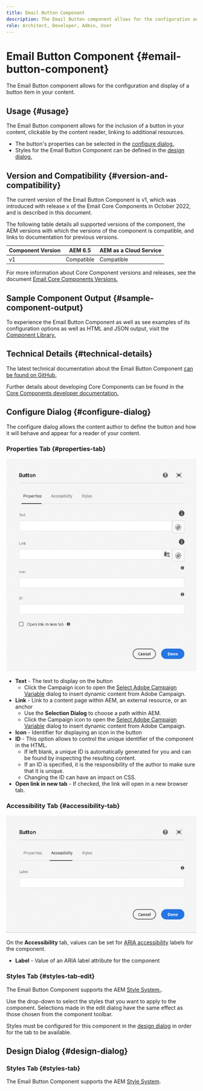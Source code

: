 ```yaml
---
title: Email Button Component
description: The Email Button component allows for the configuration and display of a button item in your content.
role: Architect, Developer, Admin, User
---
```


# Email Button Component {#email-button-component}

The Email Button component allows for the configuration and display of a button item in your content.

## Usage {#usage}

The Email Button component allows for the inclusion of a button in your content, clickable by the content reader, linking to additional resources.

* The button's properties can be selected in the [configure dialog.](#configure-dialog)
* Styles for the Email Button Component can be defined in the [design dialog.](#design-dialog)

## Version and Compatibility {#version-and-compatibility}

The current version of the Email Button Component is v1, which was introduced with release x of the Email Core Components in October 2022, and is described in this document.

The following table details all supported versions of the component, the AEM versions with which the versions of the component is compatible, and links to documentation for previous versions.

|Component Version|AEM 6.5|AEM as a Cloud Service|
|---|---|---|
|v1|Compatible|Compatible|

For more information about Core Component versions and releases, see the document [Email Core Components Versions.](/help/email/versions.md)

## Sample Component Output {#sample-component-output}

To experience the Email Button Component as well as see examples of its configuration options as well as HTML and JSON output, visit the [Component Library.](https://adobe.com/go/aem_cmp_library_email_button)

## Technical Details {#technical-details}

The latest technical documentation about the Email Button Component [can be found on GitHub.](https://adobe.com/go/aem_cmp_tech_email_button_v1)

Further details about developing Core Components can be found in the [Core Components developer documentation.](/help/developing/overview.md)

## Configure Dialog {#configure-dialog}

The configure dialog allows the content author to define the button and how it will behave and appear for a reader of your content.

### Properties Tab {#properties-tab}

![Properties tab of the edit dialog of Button Component](/help/email/assets/email-button-edit-properties.png)

* **Text** - The text to display on the button
  * Click the Campaign icon to open the [Select Adobe Campaign Variable](/help/email/campaign-variables.md) dialog to insert dynamic content from Adobe Campaign.
* **Link** - Link to a content page within AEM, an external resource, or an anchor
  * Use the **Selection Dialog** to choose a path within AEM.
  * Click the Campaign icon to open the [Select Adobe Campaign Variable](/help/email/campaign-variables.md) dialog to insert dynamic content from Adobe Campaign.
* **Icon** - Identifier for displaying an icon in the button
* **ID** - This option allows to control the unique identifier of the component in the HTML.
  * If left blank, a unique ID is automatically generated for you and can be found by inspecting the resulting content.
  * If an ID is specified, it is the responsibility of the author to make sure that it is unique.
  * Changing the ID can have an impact on CSS.
* **Open link in new tab** - If checked, the link will open in a new browser tab.

### Accessibility Tab {#accessibility-tab}

![Accessibility tab of the edit dialog of Button Component](/help/email/assets/email-button-edit-accessibility.png)

On the **Accessibility** tab, values can be set for [ARIA accessibility](https://www.w3.org/WAI/standards-guidelines/aria/) labels for the component.

* **Label** - Value of an ARIA label attribute for the component

### Styles Tab {#styles-tab-edit}

The Email Button Component supports the AEM [Style System.](/help/get-started/authoring.md#component-styling).

Use the drop-down to select the styles that you want to apply to the component. Selections made in the edit dialog have the same effect as those chosen from the component toolbar.

Styles must be configured for this component in the [design dialog](#design-dialog) in order for the tab to be available.

## Design Dialog {#design-dialog}

### Styles Tab {#styles-tab}

The Email Button Component supports the AEM [Style System](/help/get-started/authoring.md#component-styling).
